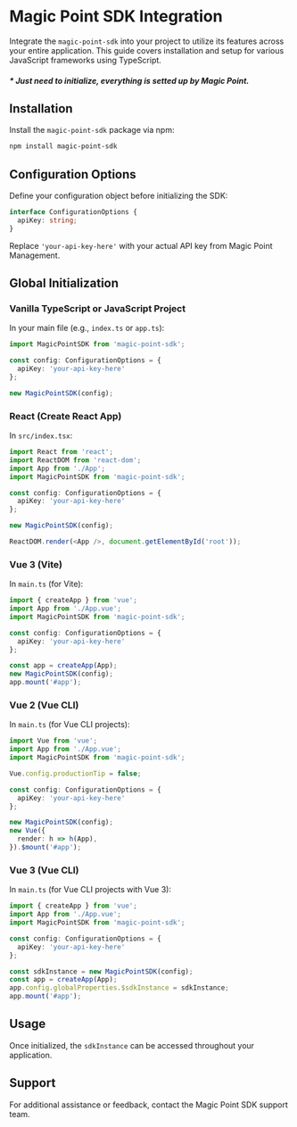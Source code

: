 
# Magic Point SDK Integration

Integrate the `magic-point-sdk` into your project to utilize its features across your entire application. This guide covers installation and setup for various JavaScript frameworks using TypeScript.

##### * Just need to initialize, everything is setted up by Magic Point.

## Installation

Install the `magic-point-sdk` package via npm:

```bash
npm install magic-point-sdk
```

## Configuration Options

Define your configuration object before initializing the SDK:

```typescript
interface ConfigurationOptions {
  apiKey: string;
}
```

Replace `'your-api-key-here'` with your actual API key from Magic Point Management.

## Global Initialization

### Vanilla TypeScript or JavaScript Project

In your main file (e.g., `index.ts` or `app.ts`):

```typescript
import MagicPointSDK from 'magic-point-sdk';

const config: ConfigurationOptions = {
  apiKey: 'your-api-key-here'
};

new MagicPointSDK(config);
```

### React (Create React App)

In `src/index.tsx`:

```typescript
import React from 'react';
import ReactDOM from 'react-dom';
import App from './App';
import MagicPointSDK from 'magic-point-sdk';

const config: ConfigurationOptions = {
  apiKey: 'your-api-key-here'
};

new MagicPointSDK(config);

ReactDOM.render(<App />, document.getElementById('root'));
```

### Vue 3 (Vite)

In `main.ts` (for Vite):

```typescript
import { createApp } from 'vue';
import App from './App.vue';
import MagicPointSDK from 'magic-point-sdk';

const config: ConfigurationOptions = {
  apiKey: 'your-api-key-here'
};

const app = createApp(App);
new MagicPointSDK(config);
app.mount('#app');
```

### Vue 2 (Vue CLI)

In `main.ts` (for Vue CLI projects):

```typescript
import Vue from 'vue';
import App from './App.vue';
import MagicPointSDK from 'magic-point-sdk';

Vue.config.productionTip = false;

const config: ConfigurationOptions = {
  apiKey: 'your-api-key-here'
};

new MagicPointSDK(config);
new Vue({
  render: h => h(App),
}).$mount('#app');
```

### Vue 3 (Vue CLI)

In `main.ts` (for Vue CLI projects with Vue 3):

```typescript
import { createApp } from 'vue';
import App from './App.vue';
import MagicPointSDK from 'magic-point-sdk';

const config: ConfigurationOptions = {
  apiKey: 'your-api-key-here'
};

const sdkInstance = new MagicPointSDK(config);
const app = createApp(App);
app.config.globalProperties.$sdkInstance = sdkInstance;
app.mount('#app');
```

## Usage

Once initialized, the `sdkInstance` can be accessed throughout your application.

## Support

For additional assistance or feedback, contact the Magic Point SDK support team.
